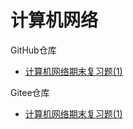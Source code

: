# 计算机网络



GitHub仓库

+ [计算机网络期末复习题(1)](https://github.com/Jaya0455/njxzc-final-exam-review-material/blob/master/pdf-archive/junior/first-term/cn/cn-review01.pdf)

Gitee仓库

+ [计算机网络期末复习题(1)](https://gitee.com/gujiakai/njxzc-final-exam-review-material/blob/master/pdf-archive/junior/first-term/cn/cn-review01.pdf)
